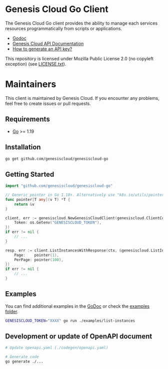 # Genesis Cloud Go Client

The Genesis Cloud Go client provides the ability to manage each services resources programmatically from scripts or applications.

- [Godoc](https://pkg.go.dev/github.com/genesiscloud/genesiscloud-go?tab=doc)
- [Genesis Cloud API Documentation](https://developers.genesiscloud.com/)
- [How to generate an API key?](https://support.genesiscloud.com/support/solutions/articles/47001126146-how-to-generate-an-api-token-)

This repository is licensed under Mozilla Public License 2.0 (no copyleft exception) (see [LICENSE.txt](./LICENSE.txt)).

# Maintainers

This client is maintained by Genesis Cloud. If you encounter any problems, feel free to create issues or pull requests.

## Requirements

- [Go](https://golang.org/doc/install) >= 1.19

## Installation

```bash
go get github.com/genesiscloud/genesiscloud-go
```

## Getting Started

```go
import "github.com/genesiscloud/genesiscloud-go"

// Generic pointer in Go 1.18+. Alternatively use "k8s.io/utils/pointer"
func pointer[T any](v T) *T {
	return &v
}

client, err := genesiscloud.NewGenesisCloudClient(genesiscloud.ClientConfig{
	Token: os.Getenv("GENESISCLOUD_TOKEN"),
})
if err != nil {
	// ...
}

resp, err := client.ListInstancesWithResponse(ctx, &genesiscloud.ListInstancesParams{
	Page:    pointer(1),
	PerPage: pointer(100),
})
if err != nil {
	// ...
}
```

## Examples

You can find additional examples in the [GoDoc](https://pkg.go.dev/github.com/genesiscloud/genesiscloud-go?tab=doc) or
check the [examples folder](./examples).

```sh
GENESISCLOUD_TOKEN="XXXX" go run ./examples/list-instances
```

## Development or update of OpenAPI document

```sh
# Update openapi.yaml (./codegen/openapi.yaml)

# Generate code
go generate ./...
```
